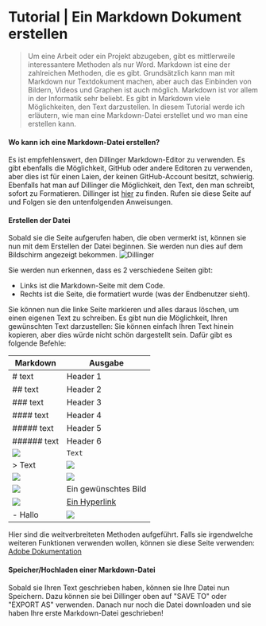 # Tutorial | Ein Markdown Dokument erstellen
> Um eine Arbeit oder ein Projekt abzugeben, gibt es mittlerweile interessantere Methoden als nur Word. Markdown ist eine der zahlreichen Methoden, die es gibt. Grundsätzlich kann man mit Markdown nur Textdokument machen, aber auch das Einbinden von Bildern, Videos und Graphen ist auch möglich. Markdown ist vor allem in der Informatik sehr beliebt. Es gibt in Markdown viele Möglichkeiten, den Text darzustellen. In diesem Tutorial werde ich erläutern, wie man eine Markdown-Datei erstellet und wo man eine erstellen kann.


#### Wo kann ich eine Markdown-Datei erstellen?
Es ist empfehlenswert, den Dillinger Markdown-Editor zu verwenden. Es gibt ebenfalls die Möglichkeit, GitHub oder andere Editoren zu verwenden, aber dies ist für einen Laien, der keinen GitHub-Account besitzt, schwierig. Ebenfalls hat man auf Dillinger die Möglichkeit, den Text, den man schreibt, sofort zu Formatieren. Dillinger ist [hier](https://dillinger.io) zu finden. Rufen sie diese Seite auf und Folgen sie den untenfolgenden Anweisungen.

#### Erstellen der Datei
Sobald sie die Seite aufgerufen haben, die oben vermerkt ist, können sie nun mit dem Erstellen der Datei beginnen. Sie werden nun dies auf dem Bildschirm angezeigt bekommen.
![Dillinger](https://cdn.discordapp.com/attachments/529697768164556830/961610873909170246/unknown.png)

Sie werden nun erkennen, dass es 2 verschiedene Seiten gibt:
- Links ist die Markdown-Seite mit dem Code.
- Rechts ist die Seite, die formatiert wurde (was der Endbenutzer sieht).

Sie können nun die linke Seite markieren und alles daraus löschen, um einen eigenen Text zu schreiben.
Es gibt nun die Möglichkeit, Ihren gewünschten Text darzustellen:
Sie können einfach Ihren Text hinein kopieren, aber dies würde nicht schön dargestellt sein. Dafür gibt es folgende Befehle:

| Markdown | Ausgabe |
| ------ | ------ |
| # text | Header 1 |
| ## text | Header 2 |
| ### text | Header 3 |
| #### text | Header 4 |
| ##### text | Header 5 |
| ###### text | Header 6 |
| ![](https://cdn.discordapp.com/attachments/529697768164556830/961617741431853066/unknown.png)|``` Text ```|
| > Text | ![](https://cdn.discordapp.com/attachments/529697768164556830/961618579378302976/unknown.png) |
| ![](https://cdn.discordapp.com/attachments/529697768164556830/961625390189797406/unknown.png) | ![](https://cdn.discordapp.com/attachments/529697768164556830/961625413904367616/unknown.png) |
| ![](https://cdn.discordapp.com/attachments/554257155449159710/961620086953766972/unknown.png)| Ein gewünschtes Bild |
| ![](https://cdn.discordapp.com/attachments/554257155449159710/961622108172091402/unknown.png)| [Ein Hyperlink](Link) |
|- Hallo | ![](https://cdn.discordapp.com/attachments/529697768164556830/961624037233164339/unknown.png)|

Hier sind die weitverbreiteten Methoden aufgeführt. Falls sie irgendwelche weiteren Funktionen verwenden wollen, können sie diese Seite verwenden:
[Adobe Dokumentation](https://experienceleague.adobe.com/docs/contributor/contributor-guide/writing-essentials/markdown.html?lang=de)

#### Speicher/Hochladen einer Markdown-Datei
Sobald sie Ihren Text geschrieben haben, können sie Ihre Datei nun Speichern. Dazu können sie bei Dillinger oben auf "SAVE TO" oder "EXPORT AS" verwenden. Danach nur noch die Datei downloaden und sie haben Ihre erste Markdown-Datei geschrieben!

